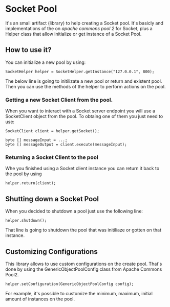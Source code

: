 # Socket Pool

It's an small artifact (library) to help creating a Socket pool. It's basicly and implementations of the on _apache commons pool 2_ 
for Socket, plus a Helper class that allow initialize or get instance of a Socket Pool. 

## How to use it?
You can initialize a new pool by using:

    SocketHelper helper = SocketHelper.getInstance("127.0.0.1", 800);

The below line is going to initilizate a new pool or return and existent pool.
Then you can use the methods of the helper to perform actions on the pool. 

### Getting a new Socket Client from the pool. 
When you want to interact with a Socket server endpoint you will use a SocketClient object from the pool. 
To obtaing one of them you just need to use: 

    SocketClient client = helper.getSocket();
    
    byte [] messageInput = ...;
    byte [] messageOutput = client.execute(messageInput);
    

 ### Returning a Socket Client to the pool
 Whe you finished using a Socket client instance you can return it back to the pool by using

    helper.return(client);
    
## Shutting down a Socket Pool 
When you decided to shutdown a pool just use the following line: 

    helper.shutdown();

That line is going to shutdown the pool that was initiliaze or gotten on that instance.

## Customizing Configurations
This library allows to use custom configurations on the create pool. That's done by using the GenericObjectPoolConfig class from Apache Commons Pool2. 

    helper.setConfiguration(GenericObjectPoolConfig config);
    
For example, it's possible to customize the minimum, maximum, initial amount of instances on the pool. 


